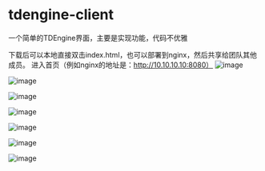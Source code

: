 # tdengine-client
一个简单的TDEngine界面，主要是实现功能，代码不优雅

下载后可以本地直接双击index.html，也可以部署到nginx，然后共享给团队其他成员。
进入首页（例如nginx的地址是：http://10.10.10.10:8080）
![image](https://user-images.githubusercontent.com/4793187/129373835-f97f1806-b9dd-4739-8c1b-053cc74c29e1.png)

![image](https://user-images.githubusercontent.com/4793187/129373994-ce7196a7-3466-4a66-aa07-99b20d92e80a.png)

![image](https://user-images.githubusercontent.com/4793187/129374327-ab4eb60f-7d99-427d-af09-e2aa668db622.png)

![image](https://user-images.githubusercontent.com/4793187/129374483-201f1d06-4d8b-424a-8a60-b0c1629ea16e.png)

![image](https://user-images.githubusercontent.com/4793187/129374722-f5d84847-f7d9-4837-a691-088322ed7405.png)

![image](https://user-images.githubusercontent.com/4793187/129374825-4e9c3fb5-8c0c-449b-b1fb-2e9096a4ffc5.png)

![image](https://user-images.githubusercontent.com/4793187/129374877-4a67b1ef-97ad-43e2-b452-e940b9c25365.png)
